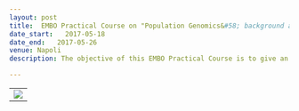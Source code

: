 ```yaml
---
layout: post
title:  EMBO Practical Course on "Population Genomics&#58; background and tools"
date_start:   2017-05-18
date_end:   2017-05-26
venue: Napoli
description: The objective of this EMBO Practical Course is to give an overview of state of the art methods in population genomics combining lecturing from outstanding experienced population geneticists and software developers. After attending the course participants will be aware of up-to-date concepts in population genetics, capable of running analyses using software based on whole genome data sequences and able to deal with basic aspects of any population genomics project. This EMBO Practical Course aims at evolutionary biologists who already have bioinformatics skills. PhD students and Post-Doc researchers will benefit the most out of this course, but applications from all candidates will be evaluated in their context.

---
```


<table border="0">
<tr>
	<td><a href="http://meetings.embo.org/event/17-population-genomics"><img src="../../../img/logo_embo_popgen.2017.jpg"></a>
	</td>	
</tr>
</table>

<br>